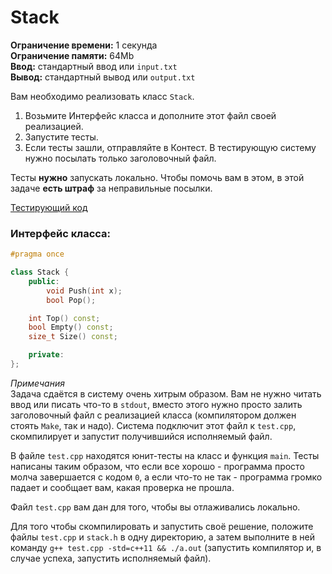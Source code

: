 # Stack

**Ограничение времени:** 1 секунда  
**Ограничение памяти:** 64Mb  
**Ввод:** стандартный ввод или `input.txt`  
**Вывод:** стандартный вывод или `output.txt`  

Вам необходимо реализовать класс `Stack`.  
1. Возьмите Интерфейс класса и дополните этот файл своей реализацией.  
2. Запустите тесты.  
3. Если тесты зашли, отправляйте в Контест. В тестирующую систему нужно посылать только заголовочный файл.  

Тесты **нужно** запускать локально. Чтобы помочь вам в этом, в этой задаче **есть штраф** за неправильные посылки.  

[Тестирующий код](test.cpp)

### Интерфейс класса:  

```cpp
#pragma once

class Stack {
    public:
        void Push(int x);
        bool Pop();

    int Top() const;
    bool Empty() const;
    size_t Size() const;

    private:
};
```

*Примечания*  
Задача сдаётся в систему очень хитрым образом. Вам не нужно читать ввод или писать что-то в `stdout`, вместо этого нужно просто залить заголовочный файл с реализацией класса (компилятором должен стоять `Make`, так и надо).
Система подключит этот файл к `test.cpp`, скомпилирует и запустит получившийся исполняемый файл.

В файле `test.cpp` находятся юнит-тесты на класс и функция `main`. Тесты написаны таким образом, что если все хорошо - программа просто молча завершается с кодом `0`, а если что-то не так - программа громко падает и сообщает вам, какая проверка не прошла.

Файл `test.cpp` вам дан для того, чтобы вы отлаживались локально.

Для того чтобы скомпилировать и запустить своё решение, положите файлы `test.cpp` и `stack.h` в одну директорию, а затем выполните в ней команду `g++ test.cpp -std=c++11 && ./a.out` (запустить компилятор и, в случае успеха, запустить исполняемый файл).
